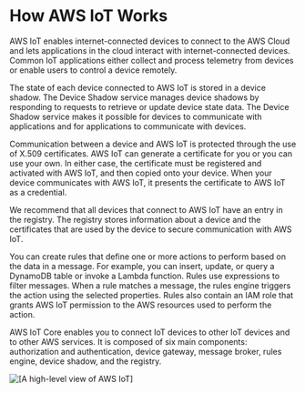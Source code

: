 # How AWS IoT Works<a name="aws-iot-how-it-works"></a>

AWS IoT enables internet\-connected devices to connect to the AWS Cloud and lets applications in the cloud interact with internet\-connected devices\. Common IoT applications either collect and process telemetry from devices or enable users to control a device remotely\.

The state of each device connected to AWS IoT is stored in a device shadow\. The Device Shadow service manages device shadows by responding to requests to retrieve or update device state data\. The Device Shadow service makes it possible for devices to communicate with applications and for applications to communicate with devices\.

Communication between a device and AWS IoT is protected through the use of X\.509 certificates\. AWS IoT can generate a certificate for you or you can use your own\. In either case, the certificate must be registered and activated with AWS IoT, and then copied onto your device\. When your device communicates with AWS IoT, it presents the certificate to AWS IoT as a credential\.

We recommend that all devices that connect to AWS IoT have an entry in the registry\. The registry stores information about a device and the certificates that are used by the device to secure communication with AWS IoT\.

You can create rules that define one or more actions to perform based on the data in a message\. For example, you can insert, update, or query a DynamoDB table or invoke a Lambda function\. Rules use expressions to filter messages\. When a rule matches a message, the rules engine triggers the action using the selected properties\. Rules also contain an IAM role that grants AWS IoT permission to the AWS resources used to perform the action\.

AWS IoT Core enables you to connect IoT devices to other IoT devices and to other AWS services. It is composed of six main components: authorization and authentication, device gateway, message broker, rules engine, device shadow, and the registry.

![\[A high-level view of AWS IoT\]](http://docs.aws.amazon.com/iot/latest/developerguide/images/aws_iot_data_services.png)
